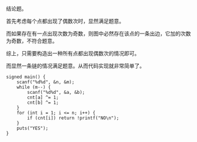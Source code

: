 结论题。

首先考虑每个点都出现了偶数次时，显然满足题意。

而如果存在有一点出现次数为奇数，则图中必然存在该点的一条出边，它加的次数为奇数，不符合题意。

综上，只需要构造出一种所有点都出现偶数次的情况即可。

而显然一条链的情况满足题意。从而代码实现就非常简单了。

```
signed main() {
    scanf("%d%d", &n, &m);
    while (m--) {
        scanf("%d%d", &a, &b);
        cnt[a] ^= 1;
        cnt[b] ^= 1;
    }
    for (int i = 1; i <= n; i++) {
        if (cnt[i]) return !printf("NO\n");
    }
    puts("YES");
}
```
